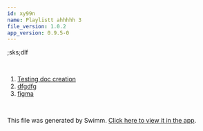 ```yaml
---
id: xy99n
name: Playlistt ahhhhh 3
file_version: 1.0.2
app_version: 0.9.5-0
---
```


<!-- Intro - Do not remove this comment -->
;sks;dlf

<br/>

<!-- Steps - Do not remove this comment -->
1. [Testing doc creation](testing-doc-creation.LTxBk.sw.md)
2. [dfgdfg](dfgdfg.nbs82.sw.md)
3. [figma](https://www.figma.com/files/team/834784845729748882/swimm?fuid=1029312781649153986)


<br/>

This file was generated by Swimm. [Click here to view it in the app](http://localhost:5000/repos/Z2l0aHViJTNBJTNBc3Rva2Utd2VhdGhlciUzQSUzQUFkZGllQ29oZW4=/playlists/xy99n).